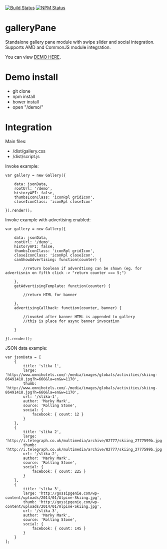 [![Build Status](https://travis-ci.org/davoreric/galleryPane.svg?branch=master)](https://travis-ci.org/davoreric/galleryPane)
[![NPM Status](https://img.shields.io/npm/v/gallery-pane.svg?style=flat-square)](https://www.npmjs.com/package/gallery-pane)

# galleryPane
Standalone gallery pane module with swipe slider and social integration. Supports AMD and CommonJS module integration.

You can view [DEMO HERE](http://davoreric.github.io/galleryPane/).


# Demo install
- git clone
- npm install
- bower install
- open "/demo/"

# Integration

Main files:

- /dist/gallery.css
- /dist/script.js

Invoke example:

    var gallery = new Gallery({

        data: jsonData,
        rootUrl: '/demo',
        historyAPI: false,
        thumbsIconClass: 'iconRpl gridIcon',
        closeIconClass: 'iconRpl closeIcon'

    }).render();

Invoke example with advertising enabled:

    var gallery = new Gallery({

        data: jsonData,
        rootUrl: '/demo',
        historyAPI: false,
        thumbsIconClass: 'iconRpl gridIcon',
        closeIconClass: 'iconRpl closeIcon'.
        canShowAdvertising: function(counter) {

            //return boolean if adverdtisng can be shown (eg. for advertisnin on fifth click -> "return counter === 5;")

        },
        getAdvertisingTemplate: function(counter) {

            //return HTML for banner

        },
        advertisingCallback: function(counter, banner) {

            //invoked after banner HTML is appended to gallery
            //this is place for async banner invocation

        }

    }).render();

JSON data example:

    var jsonData = [
        {
            title: 'slika 1',
            large: 'http://www.omnihotels.com/-/media/images/globals/activities/skiing-86491418.jpg?h=660&la=en&w=1170',
            thumb: 'http://www.omnihotels.com/-/media/images/globals/activities/skiing-86491418.jpg?h=660&la=en&w=1170',
            url: '/slika-1',
            author: 'Marky Mark',
            source: 'Rolling Stone',
            social: {
                facebook: { count: 12 }
            }
        },
        {
            title: 'slika 2',
            large: 'http://i.telegraph.co.uk/multimedia/archive/02777/skiing_2777599b.jpg',
            thumb: 'http://i.telegraph.co.uk/multimedia/archive/02777/skiing_2777599b.jpg',
            url: '/slika-2',
            author: 'Marky Mark',
            source: 'Rolling Stone',
            social: {
                facebook: { count: 225 }
            }
        },
        {
            title: 'slika 3',
            large: 'http://gossipgenie.com/wp-content/uploads/2014/01/Alpine-Skiing.jpg',
            thumb: 'http://gossipgenie.com/wp-content/uploads/2014/01/Alpine-Skiing.jpg',
            url: '/slika-3',
            author: 'Marky Mark',
            source: 'Rolling Stone',
            social: {
                facebook: { count: 145 }
            }
        }
    ];





